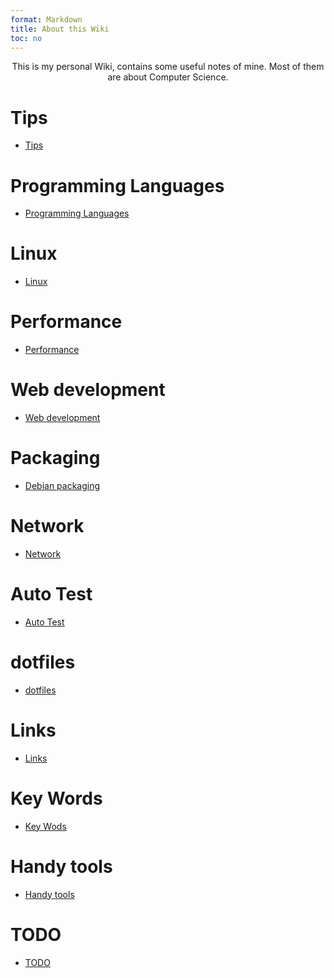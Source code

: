 ```yaml
---
format: Markdown
title: About this Wiki
toc: no
---
```


<center>This is my personal Wiki, contains some useful notes of mine.
Most of them are about Computer Science. </center>

# Tips
* [Tips]()

# Programming Languages
* [Programming Languages]()

# Linux
* [Linux]()

# Performance
* [Performance]()

# Web development
* [Web development]()

# Packaging
* [Debian packaging]()

# Network
* [Network]()

# Auto Test
* [Auto Test]()
 
# dotfiles
* [dotfiles]()

# Links
* [Links]()

# Key Words
* [Key Wods]()

# Handy tools
* [Handy tools]()

# TODO
* [TODO]()